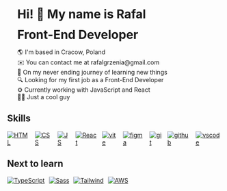 <div style="margin: 0;" id="user-content-toc">
  <ul>
    <summary><h1 style="display: inline-block;margin-bottom: 0; margin: 0;">Hi! 👋 My name is Rafal</h1></summary>
  </ul>
</div>

<div style="margin: 0;" id="user-content-toc">
  <ul>
    <summary><h1 style="display: inline-block; margin: 0;">Front-End Developer</h1></summary>
  </ul>
</div>

<ul style="list-style: none">
<li>🌎 I'm based in Cracow, Poland</li>
<li>✉️ You can contact me at rafalgrzenia@gmail.com</li>
<li>🧠 On my never ending journey of learning new things</li>
<li>🔍 Looking for my first job as a Front-End Developer</li>
<li>⚙️ Currently working with JavaScript and React
<li>🙏🏻 Just a cool guy</li>
</ul>

## Skills

<div style="display: flex; gap: 10px; margin-bottom: 20px">
  <abbr title="HTML">
  <a href="https://skillicons.dev">
    <img  src="https://skillicons.dev/icons?i=html" alt="HTML"/>
  </a>
  </abbr>
  <abbr title="CSS">
  <a href="https://skillicons.dev">
    <img  src="https://skillicons.dev/icons?i=css" alt="CSS"/>
  </a>
  </abbr>
  <abbr title="JavaScript">
  <a href="https://skillicons.dev">
    <img  src="https://skillicons.dev/icons?i=js" alt="JS"/>
  </a>
  </abbr>
  <abbr title="React">
  <a href="https://skillicons.dev">
    <img  src="https://skillicons.dev/icons?i=react" alt="React"/>
  </a>
  </abbr>
  <abbr title="Vite">
  <a href="https://skillicons.dev">
    <img  src="https://skillicons.dev/icons?i=vite" alt="vite"/>
  </a>
  </abbr>
  <abbr title="Figma">
  <a href="https://skillicons.dev">
    <img  src="https://skillicons.dev/icons?i=figma" alt="figma"/>
  </a>
  </abbr>
  <abbr title="Git">
  <a href="https://skillicons.dev">
    <img  src="https://skillicons.dev/icons?i=git" alt="git"/>
  </a>
  </abbr>
  <abbr title="Github">
  <a href="https://skillicons.dev">
    <img  src="https://skillicons.dev/icons?i=github" alt="github"/>
  </a>
  </abbr>
  <abbr title="Vscode">
  <a href="https://skillicons.dev">
    <img  src="https://skillicons.dev/icons?i=vscode" alt="vscode"/>
  </a>
  </abbr>
</div>

## Next to learn

<div style="display: flex; gap: 10px">
  <abbr title="TypeScript">
  <a href="https://skillicons.dev">
    <img  src="https://skillicons.dev/icons?i=ts" alt="TypeScript"/>
  </a>
  </abbr>
  <abbr title="Sass">
  <a href="https://skillicons.dev">
    <img  src="https://skillicons.dev/icons?i=sass" alt="Sass"/>
  </a>
  </abbr>
  <abbr title="Tailwind">
  <a href="https://skillicons.dev">
    <img  src="https://skillicons.dev/icons?i=tailwind" alt="Tailwind"/>
  </a>
  </abbr>
  <abbr title="AWS">
  <a href="https://skillicons.dev">
    <img  src="https://skillicons.dev/icons?i=aws" alt="AWS"/>
  </a>
  </abbr>
 
</div>
